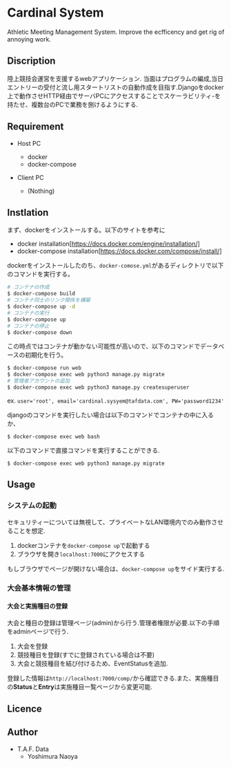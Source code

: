 # Cardinal System 
Athletic Meeting Management System. Improve the ecfficency and get rig of annoying work.


## Discription
陸上競技会運営を支援するwebアプリケーション. 当面はプログラムの編成,当日エントリーの受付と流し用スタートリストの自動作成を目指す.Djangoをdocker上で動作させHTTP経由でサーバPCにアクセスすることでスケーラビリティ-を持たせ、複数台のPCで業務を捌けるようにする.


## Requirement
+ Host PC
  + docker
  + docker-compose
  
+ Client PC
  + (Nothing)

## Instlation
まず、dockerをインストールする。以下のサイトを参考に
+ docker installation[https://docs.docker.com/engine/installation/]
+ docker-compose installation[https://docs.docker.com/compose/install/]

dockerをインストールしたのち、`docker-comose.yml`があるディレクトリで以下のコマンドを実行する。
```bash
# コンテナの作成
$ docker-compose build 
# コンテナ同士のリンク関係を構築
$ docker-compose up -d
# コンテナの実行
$ docker-compose up
# コンテナの停止
$ docker-compose down
```
この時点ではコンテナが動かない可能性が高いので、以下のコマンドでデータベースの初期化を行う。
```bash
$ docker-compose run web
$ docker-compose exec web python3 manage.py migrate
# 管理者アカウントの追加
$ docker-compose exec web python3 manage.py createsuperuser
```
ex. `user='root', email='cardinal.sysyem@tafdata.com', PW='password1234'`




djangoのコマンドを実行したい場合は以下のコマンドでコンテナの中に入るか、
```
$ docker-compose exec web bash
```
以下のコマンドで直接コマンドを実行することができる.
```
$ docker-compose exec web python3 manage.py migrate
```


## Usage
### システムの起動
セキュリティーについては無視して、プライベートなLAN環境内でのみ動作させることを想定.
1. dockerコンテナを`docker-compose up`で起動する
1. ブラウザを開き`localhost:7000`にアクセスする
   
もしブラウザでページが開けない場合は、`docker-compose up`をサイド実行する.

### 大会基本情報の管理
#### 大会と実施種目の登録
大会と種目の登録は管理ページ(admin)から行う.管理者権限が必要.以下の手順をadminページで行う.
1. 大会を登録
1. 競技種目を登録(すでに登録されている場合は不要)
1. 大会と競技種目を結び付けるため、EventStatusを追加.

登録した情報は`http://localhost:7000/comp/`から確認できる.また、実施種目の**Status**と**Entry**は実施種目一覧ページから変更可能.



## Licence


## Author
+ T.A.F. Data
  + Yoshimura Naoya
  
